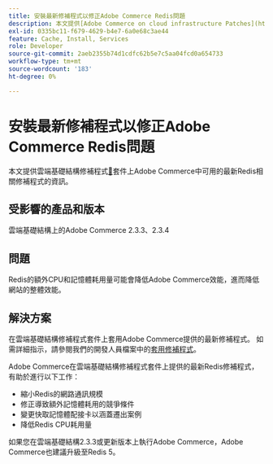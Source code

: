```yaml
---
title: 安裝最新修補程式以修正Adobe Commerce Redis問題
description: 本文提供[Adobe Commerce on cloud infrastructure Patches](https://experienceleague.adobe.com/zh-hant/docs/commerce-cloud-service/user-guide/develop/upgrade/apply-patches)套件中提供的最新Redis相關修補程式資訊。
exl-id: 0335bc11-f679-4629-b4e7-6a0e68c3ae44
feature: Cache, Install, Services
role: Developer
source-git-commit: 2aeb2355b74d1cdfc62b5e7c5aa04fcd0a654733
workflow-type: tm+mt
source-wordcount: '183'
ht-degree: 0%

---
```


# 安裝最新修補程式以修正Adobe Commerce Redis問題

本文提供雲端基礎結構修補程式[&#128279;](https://experienceleague.adobe.com/zh-hant/docs/commerce-cloud-service/user-guide/develop/upgrade/apply-patches)套件上Adobe Commerce中可用的最新Redis相關修補程式的資訊。

## 受影響的產品和版本

雲端基礎結構上的Adobe Commerce 2.3.3、2.3.4

## 問題

Redis的額外CPU和記憶體耗用量可能會降低Adobe Commerce效能，進而降低網站的整體效能。

## 解決方案

在雲端基礎結構修補程式套件上套用Adobe Commerce提供的最新修補程式。 如需詳細指示，請參閱我們的開發人員檔案中的[套用修補程式](https://experienceleague.adobe.com/zh-hant/docs/commerce-cloud-service/user-guide/develop/upgrade/apply-patches)。

Adobe Commerce在雲端基礎結構修補程式套件上提供的最新Redis修補程式，有助於進行以下工作：

* 縮小Redis的網路通訊規模
* 修正導致額外記憶體耗用的競爭條件
* 變更快取記憶體配接卡以涵蓋遷出案例
* 降低Redis CPU耗用量

如果您在雲端基礎結構2.3.3或更新版本上執行Adobe Commerce，Adobe Commerce也建議升級至Redis 5。
